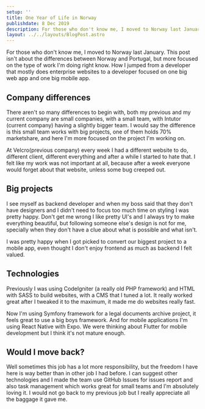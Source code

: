 ```yaml
---
setup: ''
title: One Year of Life in Norway
publishdate: 8 Dec 2019
description: For those who don't know me, I moved to Norway last January. This post isn't about the differences between Norway and Portugal, but more focused on the type of work I'm
layout: ../../layouts/BlogPost.astro
---
```


For those who don't know me, I moved to Norway last January. This post isn't about the differences between Norway and Portugal, but more focused on the type of work I'm doing right know. How I jumped from a developer that mostly does enterprise websites to a developer focused on one big web app and one big mobile app.

## Company differences

There aren't so many differences to begin with, both my previous and my current company are small companies, with a small team, with Intutor (current company) having a slightly bigger team. I would say the difference is this small team works with big projects, one of them holds 70% marketshare, and here I'm more focused on the project I'm working on.

At Velcro(previous company) every week I had a different website to do, different client, different everything and after a while I started to hate that. I felt like my work was not important at all, because after a week everyone would forget about that website, unless some bug creeped out.

## Big projects

I see myself as backend developer and when my boss said that they don't have designers and I didn't need to focus too much time on styling I was pretty happy. Don't get me wrong I like pretty UI's and I always try to make everything beautiful, but following someone else's design is not for me, specially when they don't have a clue about what is possible and what isn't.

I was pretty happy when I got picked to convert our biggest project to a mobile app, even thought I don't enjoy frontend as much as backend I felt valued.

## Technologies

Previously I was using CodeIgniter (a really old PHP framework) and HTML with SASS to build websites, with a CMS that I tuned a lot. It really worked great after I tweaked it to the maximum, it made me do websites really fast.

Now I'm using Symfony framework for a legal documents archive project, it feels great to use a big boys framework. And for mobile applications I'm using React Native with Expo. We were thinking about Flutter for mobile development but I think it's not mature enough.

## Would I move back?

Well sometimes this job has a lot more responsibility, but the freedom I have here is way better than in other job I had before. I can suggest other technologies and I made the team use GitHub Issues for issues report and also task management which works great for small teams and I'm absolutely loving it. I would not go back to my previous job but I really appreciate all the baggage it gave me.
